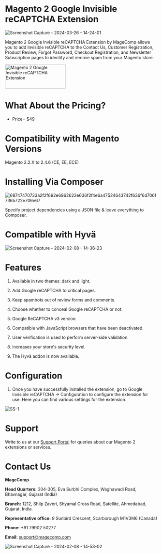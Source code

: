 # Magento 2 Google Invisible reCAPTCHA Extension

![Screenshot Capture - 2024-03-26 - 14-24-01](https://github.com/patelanny/magento-2-google-invisible-recaptcha/assets/121279820/44791761-8c23-475f-8957-b4a362370025)

Magento 2 Google Invisible reCAPTCHA Extension by MageComp allows you to add Invisible reCAPTCHA to the Contact Us, Customer Registration, Product Review, Forgot Password, Checkout Registration, and Newsletter Subscription pages to identify and remove spam from your Magento store.

<a href="https://magecomp.com/magento-2-google-invisible-recaptcha.html">
<img src="https://camo.githubusercontent.com/f0daed80e54cedb78e21b512762e63e90ee6915af7ff2c58499c865b0e679f93/68747470733a2f2f6d616765636f6d702e636f6d2f6d656469612f627574746f6e2e77656270" alt="Magento 2 Google Invisible reCAPTCHA Extension
" width="200" height="80">
</a>

# What About the Pricing?
* Price= $49
  
# Compatibility with Magento Versions
Magento 2.2.X to 2.4.6 (CE, EE, ECE)

# Installing Via Composer

![68747470733a2f2f692e6962622e636f2f4e6a47524643742f636f6d706f7365722e706e67](https://github.com/patelanny/magento-2-easy-coupon-manager/assets/121279820/cd9f4278-852a-4c9e-a5de-d6b96b0b2508)

Specify project dependencies using a JSON file & leave everything to Composer.

# Compatible with Hyvä

![Screenshot Capture - 2024-02-08 - 14-36-23](https://github.com/patelanny/magento-2-easy-coupon-manager/assets/121279820/9d2278de-e0b8-4585-9159-bc77325456e7)

# Features

1. Available in two themes: dark and light.

2. Add Google reCAPTCHA to critical pages.

3. Keep spambots out of review forms and comments.

4. Choose whether to conceal Google reCAPTCHA or not.

5. Google ReCAPTCHA v3 version.

6. Compatible with JavaScript browsers that have been deactivated.

7. User verification is used to perform server-side validation.

8. Increases your store's security level.

9. The Hyvä addon is now available.

# Configuration

1. Once you have successfully installed the extension, go to Google Invisible reCAPTCHA -> Configuration to configure the extension for use. Here you can find various settings for the extension.

![SS-1](https://github.com/patelanny/magento-2-google-invisible-recaptcha/assets/121279820/fe85ed0f-e847-4e85-86b7-1e2fdc17357b)


# Support
Write to us at our <a href="https://magecomp.com/support/">Support Portal</a> for queries about our Magento 2 extensions or services.

# Contact Us
**MageComp**

**Head Quarters:** 304-305, Eva Surbhi Complex, Waghawadi Road, Bhavnagar, Gujarat (India)

**Branch:** 1212, Shilp Zaveri, Shyamal Cross Road, Satellite, Ahmedabad, Gujarat, India.

**Representative office:** 9 Sunbird Crescent, Scarborough M1V3M6 (Canada)

**Phone:** +91 79902 50277

**Email:** support@magecomp.com

![Screenshot Capture - 2024-02-08 - 14-53-02](https://github.com/patelanny/magento-2-easy-coupon-manager/assets/121279820/94de763e-31bc-4fb3-b807-6a6108bc5eea)
